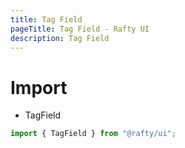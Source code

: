```yaml
---
title: Tag Field
pageTitle: Tag Field - Rafty UI
description: Tag Field
---
```


# Import

- TagField

```jsx
import { TagField } from "@rafty/ui";
```
